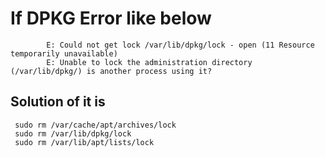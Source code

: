 # If DPKG Error like below 

            E: Could not get lock /var/lib/dpkg/lock - open (11 Resource temporarily unavailable)
            E: Unable to lock the administration directory (/var/lib/dpkg/) is another process using it? 
            
            
            
## Solution of it is 
     sudo rm /var/cache/apt/archives/lock
     sudo rm /var/lib/dpkg/lock
     sudo rm /var/lib/apt/lists/lock
